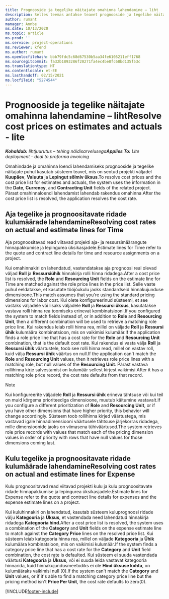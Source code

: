 ```yaml
---
title: Prognooside ja tegelike näitajate omahinna lahendamine – liht
description: Selles teemas antakse teavet prognooside ja tegelike näitajate omahindade lahendamise kohta.
author: rumant
manager: Annbe
ms.date: 10/13/2020
ms.topic: article
ms.prod: ''
ms.service: project-operations
ms.reviewer: kfend
ms.author: rumant
ms.openlocfilehash: bbb79fdc5c68d67530b5aa34fe6105211eff1768
ms.sourcegitcommit: fa32b1893286f20271fa4ec4be8fc68bd135f53c
ms.translationtype: HT
ms.contentlocale: et-EE
ms.lasthandoff: 02/15/2021
ms.locfileid: "5274544"
---
```

# <a name="resolve-cost-prices-on-estimates-and-actuals---lite"></a><span data-ttu-id="f1ab2-103">Prognooside ja tegelike näitajate omahinna lahendamine – liht</span><span class="sxs-lookup"><span data-stu-id="f1ab2-103">Resolve cost prices on estimates and actuals - lite</span></span>

<span data-ttu-id="f1ab2-104">_**Kohaldub:** lihtjuurutus – tehing näidisarvelusega_</span><span class="sxs-lookup"><span data-stu-id="f1ab2-104">_**Applies To:** Lite deployment - deal to proforma invoicing_</span></span>

<span data-ttu-id="f1ab2-105">Omahindade ja omahinna loendi lahendamiseks prognooside ja tegelike näitajate puhul kasutab süsteem teavet, mis on seotud projekti väljadel **Kuupäev**, **Valuuta** ja **Lepingut sõlmiv üksus**.</span><span class="sxs-lookup"><span data-stu-id="f1ab2-105">To resolve cost prices and the cost price list for estimates and actuals, the system uses the information in the **Date**, **Currency**, and **Contracting Unit** fields of the related project.</span></span> <span data-ttu-id="f1ab2-106">Pärast omahinnaloendi lahendamist lahendab rakendus omahinna.</span><span class="sxs-lookup"><span data-stu-id="f1ab2-106">After the cost price list is resolved, the application resolves the cost rate.</span></span>

## <a name="resolving-cost-rates-on-actual-and-estimate-lines-for-time"></a><span data-ttu-id="f1ab2-107">Aja tegelike ja prognoositavate ridade kulumäärade lahendamine</span><span class="sxs-lookup"><span data-stu-id="f1ab2-107">Resolving cost rates on actual and estimate lines for Time</span></span>

<span data-ttu-id="f1ab2-108">Aja prognoositavad read viitavad projekti aja- ja ressursimäärangute hinnapakkumise ja lepingurea üksikasjadele.</span><span class="sxs-lookup"><span data-stu-id="f1ab2-108">Estimate lines for Time refer to the quote and contract line details for time and resource assignments on a project.</span></span>

<span data-ttu-id="f1ab2-109">Kui omahinnakiri on lahendatud, vastendatakse aja prognoosi real olevad väljad **Roll** ja **Ressursiühik** hinnakirja rolli hinna ridadega.</span><span class="sxs-lookup"><span data-stu-id="f1ab2-109">After a cost price list is resolved, the **Role** and **Resourcing Unit** fields on the estimate line for Time are matched against the role price lines in the price list.</span></span> <span data-ttu-id="f1ab2-110">Selle vaste puhul eeldatakse, et kasutate tööjõukulu jaoks standardseid hinnakujunduse dimensioone.</span><span class="sxs-lookup"><span data-stu-id="f1ab2-110">This match assumes that you're using the standard pricing dimensions for labor cost.</span></span> <span data-ttu-id="f1ab2-111">Kui olete konfigureerinud süsteemi, et see vastaks väljadele või lisaks väljadele **Roll** ja **Ressursi üksus**, kasutatakse vastava rolli hinna rea toomiseks erinevat kombinatsiooni.</span><span class="sxs-lookup"><span data-stu-id="f1ab2-111">If you configured the system to match fields instead of, or in addition to **Role** and **Resourcing Unit**, then a different combination will be used to retrieve a matching role price line.</span></span> <span data-ttu-id="f1ab2-112">Kui rakendus leiab rolli hinna rea, millel on väljade **Roll** ja **Ressursi ühik** kulumäära kombinatsioon, mis on vaikimisi kulumäär.</span><span class="sxs-lookup"><span data-stu-id="f1ab2-112">If the application finds a role price line that has a cost rate for the **Role** and **Resourcing Unit** combination, that is the default cost rate.</span></span> <span data-ttu-id="f1ab2-113">Kui rakendus ei vasta välja **Roll** ja **Ressursi ühik** väärtustele, toob see rolli hinna read, millel on vastav roll, kuid välja **Ressursi ühik** väärtus on null.</span><span class="sxs-lookup"><span data-stu-id="f1ab2-113">If the application can't match the **Role** and **Resourcing Unit** values, then it retrieves role price lines with a matching role, but null values of the **Resourcing Unit**.</span></span> <span data-ttu-id="f1ab2-114">Pärast vastava rollihinna kirje salvestamist on kulumäär sellest kirjest vaikimisi.</span><span class="sxs-lookup"><span data-stu-id="f1ab2-114">After it has a matching role price record, the cost rate defaults from that record.</span></span> 

> [!NOTE]
> <span data-ttu-id="f1ab2-115">Kui konfigureerite väljadele **Roll** ja **Ressursi ühik** erineva tähtsuse või kui teil on muid kõrgema prioriteediga dimensioone, muutub käitumine vastavalt.</span><span class="sxs-lookup"><span data-stu-id="f1ab2-115">If you configure a different prioritization of **Role** and **Resourcing Unit**, or if you have other dimensions that have higher priority, this behavior will change accordingly.</span></span> <span data-ttu-id="f1ab2-116">Süsteem toob rollihinna kirjed väärtustega, mis vastavad igale hinnadimensiooni väärtusele tähtsuse järjekorras ridadega, mille dimensioonide jaoks on viimasena tühiväärtused.</span><span class="sxs-lookup"><span data-stu-id="f1ab2-116">The system retrieves role price records with values that match each of the pricing dimension values in order of priority with rows that have null values for those dimensions coming last.</span></span>

## <a name="resolving-cost-rates-on-actual-and-estimate-lines-for-expense"></a><span data-ttu-id="f1ab2-117">Kulu tegelike ja prognoositavate ridade kulumäärade lahendamine</span><span class="sxs-lookup"><span data-stu-id="f1ab2-117">Resolving cost rates on actual and estimate lines for Expense</span></span>

<span data-ttu-id="f1ab2-118">Kulu prognoositavad read viitavad projekti kulu ja kulu prognoositavate ridade hinnapakkumise ja lepingurea üksikasjadele.</span><span class="sxs-lookup"><span data-stu-id="f1ab2-118">Estimate lines for Expense refer to the quote and contract line details for expenses and the expense estimate lines on a project.</span></span>

<span data-ttu-id="f1ab2-119">Kui kuluhinnakiri on lahendatud, kasutab süsteem kuluprognoosi ridade välju **Kategooria** ja **Üksus**, et vastendada need lahendatud hinnakirja ridadega **Kategooria hind**.</span><span class="sxs-lookup"><span data-stu-id="f1ab2-119">After a cost price list is resolved, the system uses a combination of the **Category** and **Unit** fields on the expense estimate line to match against the **Category Price** lines on the resolved price list.</span></span> <span data-ttu-id="f1ab2-120">Kui süsteem leiab kategooria hinna rea, millel on väljade **Kategooria** ja **Ühik** kulumäära kombinatsioon, mis on vaikimisi kulumäär.</span><span class="sxs-lookup"><span data-stu-id="f1ab2-120">If the system finds a category price line that has a cost rate for the **Category** and **Unit** field combination, the cost rate is defaulted.</span></span> <span data-ttu-id="f1ab2-121">Kui süsteem ei suuda vastendada väärtusi **Kategooria** ja **Üksus**, või ei suuda leida vastavat kategooria hinnarida, kuid hinnakujundusmeetodiks ei ole **Hind üksuse kohta**, on kulumääraks vaikimisi null (0).</span><span class="sxs-lookup"><span data-stu-id="f1ab2-121">If the system can't match the **Category** and **Unit** values, or if it's able to find a matching category price line but the pricing method isn't **Price Per Unit**, the cost rate defaults to zero(0).</span></span>


[!INCLUDE[footer-include](../../includes/footer-banner.md)]
